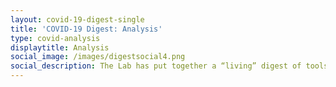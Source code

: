 ```yaml
---
layout: covid-19-digest-single
title: 'COVID-19 Digest: Analysis'
type: covid-analysis
displaytitle: Analysis
social_image: /images/digestsocial4.png
social_description: The Lab has put together a “living” digest of tools, research on events from research institutions and think tanks on basic income during the global pandemic.
---
```


